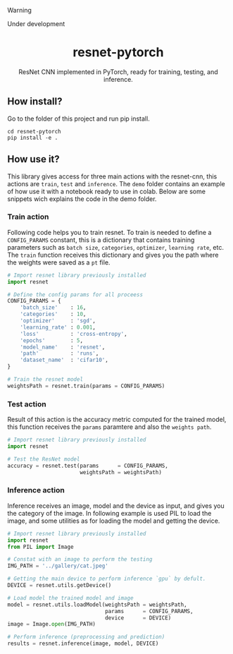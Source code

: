 > [!WARNING]
> Under development 

<div align="center">
  <h1>resnet-pytorch</h1>
  ResNet CNN implemented in PyTorch, ready for training, testing, and inference.
  <!--  -->
  <!-- <p align="center"> -->
  <!--   <a href="here_is_a_demo_video"> -->
  <!--   <img alt="Blueberry Detection ROS" src="gallery/image-demo.png"></a> -->
  </p>

</div>


## How install?

Go to the folder of this project and run pip install.
```
cd resnet-pytorch
pip install -e .
```

## How use it?

This library gives access for three main actions with the resnet-cnn, this actions are
`train`, `test` and `inference`. The `demo` folder contains an example of how use it
with a notebook ready to use in colab. Below are some snippets wich explains the code 
in the demo folder.


### Train action

Following code helps you to train resnet. To train is needed to define a `CONFIG_PARAMS`
constant, this is a dictionary that contains training parameters such as `batch size`,
`categories`, `optimizer`, `learning rate`, etc. The `train` function receives this
dictionary and gives you the path where the weights were saved as a `pt` file.

```python
# Import resnet library previously installed
import resnet

# Define the config params for all proceess
CONFIG_PARAMS = {
    'batch_size'    : 16,
    'categories'    : 10,
    'optimizer'     : 'sgd',
    'learning_rate' : 0.001,
    'loss'          : 'cross-entropy',
    'epochs'        : 5,
    'model_name'    : 'resnet',
    'path'          : 'runs',
    'dataset_name'  : 'cifar10',
}

# Train the resnet model
weightsPath = resnet.train(params = CONFIG_PARAMS)
```

### Test action

Result of this action is the accuracy metric computed for the trained model, this
function receives the `params` paramtere and also the `weights path`.

```python
# Import resnet library previously installed
import resnet

# Test the ResNet model
accuracy = resnet.test(params      = CONFIG_PARAMS, 
                       weightsPath = weightsPath)
```

### Inference action

Inference receives an image, model and the device as input, and gives you the category
of the image. In following example is used PIL to load the image, and some utilities
as for loading the model and getting the device. 

```python
# Import resnet library previously installed
import resnet
from PIL import Image

# Constat with an image to perform the testing
IMG_PATH = '../gallery/cat.jpeg'

# Getting the main device to perform inference `gpu` by defult.
DEVICE = resnet.utils.getDevice()

# Load model the trained model and image 
model = resnet.utils.loadModel(weightsPath = weightsPath, 
                               params      = CONFIG_PARAMS, 
                               device      = DEVICE)
image = Image.open(IMG_PATH)

# Perform inference (preprocessing and prediction)
results = resnet.inference(image, model, DEVICE)
```
